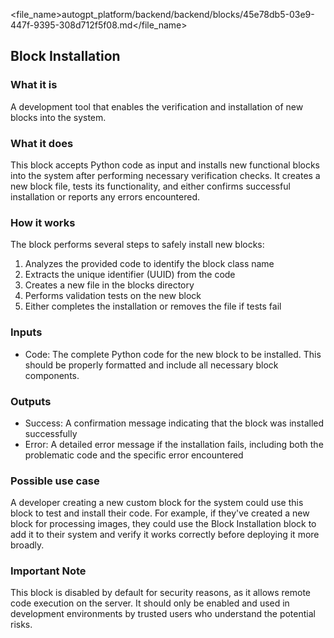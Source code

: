 
<file_name>autogpt_platform/backend/backend/blocks/45e78db5-03e9-447f-9395-308d712f5f08.md</file_name>

## Block Installation

### What it is
A development tool that enables the verification and installation of new blocks into the system.

### What it does
This block accepts Python code as input and installs new functional blocks into the system after performing necessary verification checks. It creates a new block file, tests its functionality, and either confirms successful installation or reports any errors encountered.

### How it works
The block performs several steps to safely install new blocks:
1. Analyzes the provided code to identify the block class name
2. Extracts the unique identifier (UUID) from the code
3. Creates a new file in the blocks directory
4. Performs validation tests on the new block
5. Either completes the installation or removes the file if tests fail

### Inputs
- Code: The complete Python code for the new block to be installed. This should be properly formatted and include all necessary block components.

### Outputs
- Success: A confirmation message indicating that the block was installed successfully
- Error: A detailed error message if the installation fails, including both the problematic code and the specific error encountered

### Possible use case
A developer creating a new custom block for the system could use this block to test and install their code. For example, if they've created a new block for processing images, they could use the Block Installation block to add it to their system and verify it works correctly before deploying it more broadly.

### Important Note
This block is disabled by default for security reasons, as it allows remote code execution on the server. It should only be enabled and used in development environments by trusted users who understand the potential risks.

